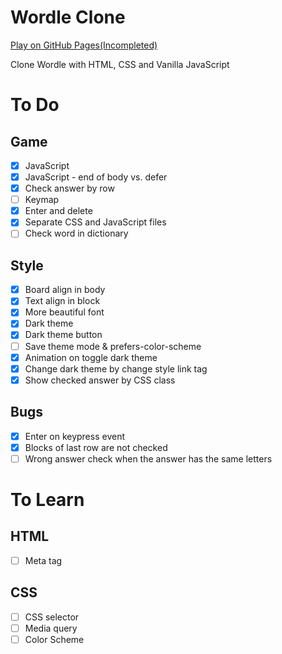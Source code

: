 # Wordle Clone
[Play on GitHub Pages(Incompleted)](https://thkim7527.github.io/WordleClone/)

Clone Wordle with HTML, CSS and Vanilla JavaScript


# To Do
## Game
- [x] JavaScript
- [x] JavaScript - end of body vs. defer
- [x] Check answer by row
- [ ] Keymap
- [x] Enter and delete
- [x] Separate CSS and JavaScript files
- [ ] Check word in dictionary

## Style
- [x] Board align in body 
- [x] Text align in block
- [x] More beautiful font
- [x] Dark theme
- [x] Dark theme button
- [ ] Save theme mode & prefers-color-scheme
- [x] Animation on toggle dark theme
- [x] Change dark theme by change style link tag
- [x] Show checked answer by CSS class

## Bugs
- [x] Enter on keypress event
- [x] Blocks of last row are not checked
- [ ] Wrong answer check when the answer has the same letters

# To Learn
## HTML
- [ ] Meta tag

## CSS
- [ ] CSS selector
- [ ] Media query
- [ ] Color Scheme